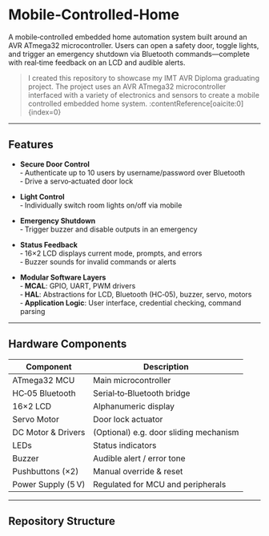 # Mobile‑Controlled‑Home

A mobile‑controlled embedded home automation system built around an AVR ATmega32 microcontroller. Users can open a safety door, toggle lights, and trigger an emergency shutdown via Bluetooth commands—complete with real‑time feedback on an LCD and audible alerts.

> I created this repository to showcase my IMT AVR Diploma graduating project. The project uses an AVR ATmega32 microcontroller interfaced with a variety of electronics and sensors to create a mobile controlled embedded home system. :contentReference[oaicite:0]{index=0}

---

## Features

- **Secure Door Control**  
  ‑ Authenticate up to 10 users by username/password over Bluetooth  
  ‑ Drive a servo‑actuated door lock

- **Light Control**  
  ‑ Individually switch room lights on/off via mobile

- **Emergency Shutdown**  
  ‑ Trigger buzzer and disable outputs in an emergency

- **Status Feedback**  
  ‑ 16×2 LCD displays current mode, prompts, and errors  
  ‑ Buzzer sounds for invalid commands or alerts

- **Modular Software Layers**  
  ‑ **MCAL**: GPIO, UART, PWM drivers  
  ‑ **HAL**: Abstractions for LCD, Bluetooth (HC‑05), buzzer, servo, motors  
  ‑ **Application Logic**: User interface, credential checking, command parsing  

---

## Hardware Components

| Component           | Description                                  |
|---------------------|----------------------------------------------|
| ATmega32 MCU        | Main microcontroller                         |
| HC‑05 Bluetooth     | Serial‑to‑Bluetooth bridge                    |
| 16×2 LCD            | Alphanumeric display                         |
| Servo Motor         | Door lock actuator                           |
| DC Motor & Drivers  | (Optional) e.g. door sliding mechanism       |
| LEDs                | Status indicators                             |
| Buzzer              | Audible alert / error tone                   |
| Pushbuttons (×2)    | Manual override & reset                      |
| Power Supply (5 V)  | Regulated for MCU and peripherals            |

---

## Repository Structure

